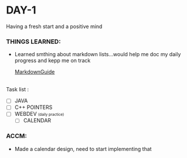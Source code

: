 # DAY-1
Having a fresh start and a positive mind

### THINGS LEARNED:
- <p> Learned smthing about markdown lists...would help me doc my daily progress and kepp me on track </p>
    <a href="https://www.markdownguide.org/extended-syntax/#:~:text=In%20Markdown%20applications%20that%20support,brackets%20(%20%5Bx%5D%20)."> MarkdownGuide <BR> <BR></a>

Task list :
- [ ] JAVA
- [ ] C++ POINTERS
- [ ] WEBDEV <span style="font-size:10px">(daily practice)</span>
  - [ ] CALENDAR

### ACCM: 
- Made a calendar design, need to start implementing that  